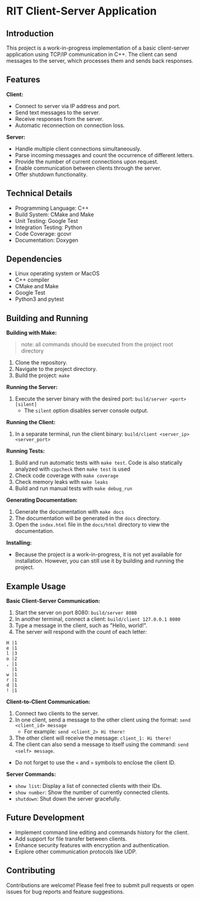 # RIT Client-Server Application

## Introduction

This project is a work-in-progress implementation of a basic client-server application using TCP/IP communication in C++. The client can send messages to the server, which processes them and sends back responses.

## Features

**Client:**

* Connect to server via IP address and port.
* Send text messages to the server.
* Receive responses from the server.
* Automatic reconnection on connection loss.

**Server:**

* Handle multiple client connections simultaneously.
* Parse incoming messages and count the occurrence of different letters.
* Provide the number of current connections upon request.
* Enable communication between clients through the server.
* Offer shutdown functionality.

## Technical Details

* Programming Language: C++
* Build System: CMake and Make
* Unit Testing: Google Test
* Integration Testing: Python
* Code Coverage: gcovr
* Documentation: Doxygen

## Dependencies

* Linux operating system or MacOS
* C++ compiler
* CMake and Make
* Google Test
* Python3 and pytest

## Building and Running

**Building with Make:**

>note: all commands should be executed from the project root directory

1. Clone the repository.
2. Navigate to the project directory.
3. Build the project: `make`

**Running the Server:**

1. Execute the server binary with the desired port: `build/server <port> [silent]`
    * The `silent` option disables server console output.

**Running the Client:**

1. In a separate terminal, run the client binary: `build/client <server_ip> <server_port>`

**Running Tests:**

1. Build and run automatic tests with `make test`. Code is also statically analyzed with `cppcheck` then `make test` is used
2. Check code coverage with `make coverage`
3. Check memory leaks with `make leaks`
4. Build and run manual tests with `make debug_run`

**Generating Documentation:**

1. Generate the documentation with `make docs`
2. The documentation will be generated in the `docs` directory.
3. Open the `index.html` file in the `docs/html` directory to view the documentation.

**Installing:**

* Because the project is a work-in-progress, it is not yet available for installation. However, you can still use it by building and running the project.

## Example Usage

**Basic Client-Server Communication:**

1. Start the server on port 8080: `build/server 8080`
2. In another terminal, connect a client: `build/client 127.0.0.1 8080`
3. Type a message in the client, such as "Hello, world!".
4. The server will respond with the count of each letter:
```
H |1
e |1
l |3
o |2
, |1
  |1
w |1
r |1
d |1
! |1
```

**Client-to-Client Communication:**

1. Connect two clients to the server.
2. In one client, send a message to the other client using the format: `send <client_id> message`
    * For example: `send <client_2> Hi there!`
3. The other client will receive the message: `client_1: Hi there!`
4. The client can also send a message to itself using the command: `send <self> message`.
* Do not forget to use the `<` and `>` symbols to enclose the client ID.

**Server Commands:**

* `show list`: Display a list of connected clients with their IDs.
* `show number`: Show the number of currently connected clients.
* `shutdown`: Shut down the server gracefully.

## Future Development

* Implement command line editing and commands history for the client.
* Add support for file transfer between clients.
* Enhance security features with encryption and authentication.
* Explore other communication protocols like UDP.

## Contributing

Contributions are welcome! Please feel free to submit pull requests or open issues for bug reports and feature suggestions.

